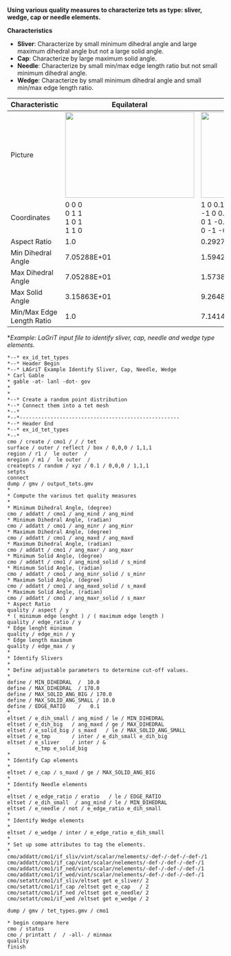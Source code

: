 **Using various quality measures to characterize tets as type: sliver, wedge, cap or needle elements.**

**Characteristics**

- **Sliver**: Characterize by small minimum dihedral angle and large maximum dihedral angle but not a large solid angle.
- **Cap**: Characterize by large maximum solid angle.
- **Needle**: Characterize by small min/max edge length ratio but not small minimum dihedral angle.
- **Wedge**: Characterize by small minimum dihedral angle and small min/max edge length ratio.

Characteristic    | Equilateral | Sliver | Cap | Needle | Wedge 
--- | ---- | --- | ---- | --- | ---
Picture | <img height="200" width="300" src="https://lanl.github.io/LaGriT/assets/images/quality_tet_equilateral.png"> | <img height="200" width="300" src="https://lanl.github.io/LaGriT/assets/images/quality_tet_sliver.png"> | <img height="200" width="300" src="https://lanl.github.io/LaGriT/assets/images/quality_tet_cap.png"> | <img height="200" width="300" src="https://lanl.github.io/LaGriT/assets/images/quality_tet_needle.png"> | <img height="200" width="300" src="https://lanl.github.io/LaGriT/assets/images/quality_tet_wedge.png"> |
Coordinates | 0 0 0 <br> 0 1 1 <br> 1 0 1 <br> 1 1 0 | 1 0 0.1 <br> -1 0 0.1 <br> 0 1 -0.1 <br> 0 -1 -0.1 | 1 0 0 <br> 1 1 0 <br> 0 0 0 <br> 0. 0.25 0.1 | .1 -.1 0 <br> .1 .1 0 <br> -.1 0 0 <br> 0 0 1 | 1 0 0 <br> -1 0 0 <br> 0 1 0.1 <br> 0 1 -0.1 
Aspect Ratio | 1.0 | 0.2927 | 0.07448 | 0.3429 | 0.2617
Min Dihedral Angle | 7.05288E+01 | 1.59424E+01 | 1.57932E+01 | 5.33585E+01 | 1.14212E+01
Max Dihedral Angle | 7.05288E+01 | 1.57380E+02 | 1.49550E+02 | 8.74394E+01 | 90.0
Max Solid Angle | 3.15863E+01 | 9.26487E+00 | 2.60111E+02 | 5.56182E+01 | 8.19307E+01
Min/Max Edge Length Ratio  | 1.0 | 7.14143E-01 | 2.59808E-01 | 1.98030E-01 | 0.1

**Example: LaGriT input file to identify sliver, cap, needle and wedge type elements.*

    *--* ex_id_tet_types
    *--* Header Begin
    *--* LAGriT Example Identify Sliver, Cap, Needle, Wedge
    * Carl Gable
    * gable -at- lanl -dot- gov
    *
    *
    *--* Create a random point distribution
    *--* Connect them into a tet mesh
    *--*
    *--*----------------------------------------------------
    *--* Header End
    *--* ex_id_tet_types
    *--*
    cmo / create / cmo1 / / / tet
    surface / outer / reflect / box / 0,0,0 / 1,1,1
    region / r1 /  le outer  /
    mregion / m1 /  le outer  /
    createpts / random / xyz / 0.1 / 0,0,0 / 1,1,1
    setpts
    connect
    dump / gmv / output_tets.gmv
    *
    * Compute the various tet quality measures
    *
    * Minimum Dihedral Angle, (degree)
    cmo / addatt / cmo1 / ang_mind / ang_mind
    * Minimum Dihedral Angle, (radian)
    cmo / addatt / cmo1 / ang_minr / ang_minr
    * Maximum Dihedral Angle, (degree)
    cmo / addatt / cmo1 / ang_maxd / ang_maxd
    * Maximum Dihedral Angle, (radian)
    cmo / addatt / cmo1 / ang_maxr / ang_maxr
    * Minimum Solid Angle, (degree)
    cmo / addatt / cmo1 / ang_mind_solid / s_mind
    * Minimum Solid Angle, (radian)
    cmo / addatt / cmo1 / ang_minr_solid / s_minr
    * Maximum Solid Angle, (degree)
    cmo / addatt / cmo1 / ang_maxd_solid / s_maxd
    * Maximum Solid Angle, (radian)
    cmo / addatt / cmo1 / ang_maxr_solid / s_maxr
    * Aspect Ratio
    quality / aspect / y
    * ( minimum edge lenght ) / ( maximum edge length )
    quality / edge_ratio / y
    * Edge lenght minimum
    quality / edge_min / y
    * Edge length maximum
    quality / edge_max / y
    *
    * Identify Slivers
    *
    * Define adjustable parameters to determine cut-off values.
    *
    define / MIN_DIHEDRAL  /  10.0
    define / MAX_DIHEDRAL  / 170.0
    define / MAX_SOLID_ANG_BIG / 170.0
    define / MAX_SOLID_ANG_SMALL / 10.0
    define / EDGE_RATIO    /   0.1
    *
    eltset / e_dih_small / ang_mind / le / MIN_DIHEDRAL
    eltset / e_dih_big   / ang_maxd / ge / MAX_DIHEDRAL
    eltset / e_solid_big / s_maxd   / le / MAX_SOLID_ANG_SMALL
    eltset / e_tmp       / inter / e_dih_small e_dih_big
    eltset / e_sliver    / inter / &
             e_tmp e_solid_big
    *
    * Identify Cap elements
    *
    eltset / e_cap / s_maxd / ge / MAX_SOLID_ANG_BIG
    *
    * Identify Needle elements
    *
    eltset / e_edge_ratio / eratio   / le / EDGE_RATIO
    eltset / e_dih_small  / ang_mind / le / MIN_DIHEDRAL
    eltset / e_needle / not / e_edge_ratio e_dih_small
    *
    * Identify Wedge elements
    *
    eltset / e_wedge / inter / e_edge_ratio e_dih_small
    *
    * Set up some attributes to tag the elements.
    *
    cmo/addatt/cmo1/if_sliv/vint/scalar/nelements/-def-/-def-/-def-/1
    cmo/addatt/cmo1/if_cap/vint/scalar/nelements/-def-/-def-/-def-/1
    cmo/addatt/cmo1/if_ned/vint/scalar/nelements/-def-/-def-/-def-/1
    cmo/addatt/cmo1/if_wed/vint/scalar/nelements/-def-/-def-/-def-/1
    cmo/setatt/cmo1/if_sliv/eltset get e_sliver/ 2
    cmo/setatt/cmo1/if_cap /eltset get e_cap   / 2
    cmo/setatt/cmo1/if_ned /eltset get e_needle/ 2
    cmo/setatt/cmo1/if_wed /eltset get e_wedge / 2

    dump / gmv / tet_types.gmv / cmo1

    * begin compare here
    cmo / status
    cmo / printatt /  / -all- / minmax
    quality
    finish
